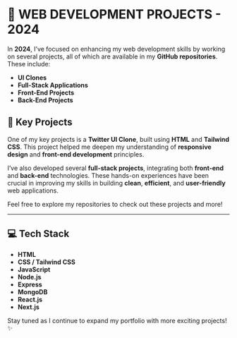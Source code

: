 # 🚀 **WEB DEVELOPMENT PROJECTS - 2024**

In **2024**, I’ve focused on enhancing my web development skills by working on several projects, all of which are available in my **GitHub repositories**. These include:

- **UI Clones**
- **Full-Stack Applications**
- **Front-End Projects**
- **Back-End Projects**

## 🔑 Key Projects
One of my key projects is a **Twitter UI Clone**, built using **HTML** and **Tailwind CSS**. This project helped me deepen my understanding of **responsive design** and **front-end development** principles.

I’ve also developed several **full-stack projects**, integrating both **front-end** and **back-end** technologies. These hands-on experiences have been crucial in improving my skills in building **clean**, **efficient**, and **user-friendly** web applications.

Feel free to explore my repositories to check out these projects and more!

---

## 💻 Tech Stack
- **HTML**
- **CSS / Tailwind CSS**
- **JavaScript**
- **Node.js**
- **Express**
- **MongoDB**
- **React.js**
- **Next.js**

Stay tuned as I continue to expand my portfolio with more exciting projects! ✨
